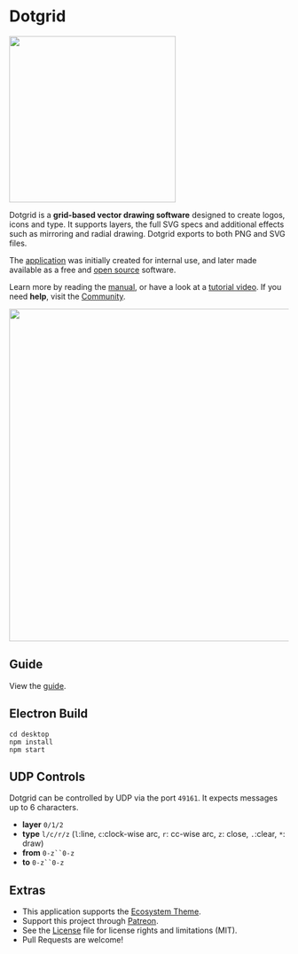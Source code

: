 # Dotgrid

<img src="https://raw.githubusercontent.com/hundredrabbits/100r.co/master/media/content/characters/dotgrid.hello.png" width="300"/>

Dotgrid is a <strong>grid-based vector drawing software</strong> designed to create logos, icons and type. It supports layers, the full SVG specs and additional effects such as mirroring and radial drawing. Dotgrid exports to both PNG and SVG files.
  
The <a href="http://github.com/hundredrabbits/Orca" target="_blank" rel="noreferrer" class="external ">application</a> was initially created for internal use, and later made available as a free and <a href="https://github.com/hundredrabbits/Dotgrid" target="_blank" rel="noreferrer" class="external ">open source</a> software.

Learn more by reading the <a href="https://github.com/Hundredrabbits/Dotgrid" target="_blank" rel="noreferrer" class="external ">manual</a>, or have a look at a <a href="https://www.youtube.com/watch?v=Xt1zYHhpypk" target="_blank" rel="noreferrer" class="external ">tutorial video</a>. If you need <b>help</b>, visit the <a href="https://hundredrabbits.itch.io/dotgrid/community" target="_blank" rel="noreferrer" class="external ">Community</a>.

<img src='https://raw.githubusercontent.com/hundredrabbits/Dotgrid/master/PREVIEW.jpg' width="600"/>

## Guide

View the [guide](https://100r.co/pages/dotgrid.html#introduction).

## Electron Build

```
cd desktop
npm install
npm start
```

## UDP Controls

Dotgrid can be controlled by UDP via the port `49161`. It expects messages up to 6 characters.

- **layer** `0/1/2`
- **type** `l/c/r/z` (`l`:line, `c`:clock-wise arc, `r`: cc-wise arc, `z`: close, `.`:clear, `*`: draw)
- **from** `0-z``0-z`
- **to** `0-z``0-z`

## Extras

- This application supports the [Ecosystem Theme](https://github.com/hundredrabbits/Themes).
- Support this project through [Patreon](https://patreon.com/100).
- See the [License](LICENSE.md) file for license rights and limitations (MIT).
- Pull Requests are welcome!
